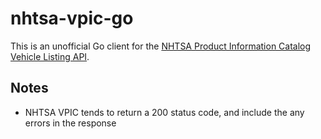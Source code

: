 # nhtsa-vpic-go
This is an unofficial Go client for the [NHTSA Product Information Catalog Vehicle Listing API](https://vpic.nhtsa.dot.gov/api/). 

## Notes
- NHTSA VPIC tends to return a 200 status code, and include the any errors in the response
